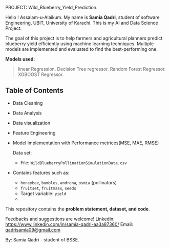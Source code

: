 PROJECT: Wild_Blueberry_Yield_Prediction.

Hello ! Assalam-u-Alaikum.
My name is **Samia Qadri**, student of software Engineering, UBIT, University of Karachi.
This is my AI and Data Science Project.

The goal of this project is to help farmers and agricultural planners predict blueberry yield efficiently using machine learning techniques. Multiple models are implemented and evaluated to find the best-performing one.

**Models used:**
 > linear Regression.
 > Decision Tree regressor.
 >  Random Forest Regressor.
 >  XGBOOST Regressor.

## Table of Contents
- Data Cleaning
- Data Analysis
- Data visualization
- Feature Engineering
- Model Implementation with Performance metrices(MSE, MAE, RMSE)

  Data set:
  - File: `WildBlueberryPollinationSimulationData.csv`
- Contains features such as:
  - `honeybee`, `bumbles`, `andrena`, `osmia` (pollinators)
  - `fruitset`, `fruitmass`, `seeds`
  - Target variable: `yield`
  - 
This repository contains the **problem statement, dataset, and code**.

Feedbacks and suggestions are welcome! 
Linkedin: https://www.linkedin.com/in/samia-qadri-aa3a87360/ 
Email: qadrisamia09@gmail.com

By: Samia Qadri - student of BSSE.
